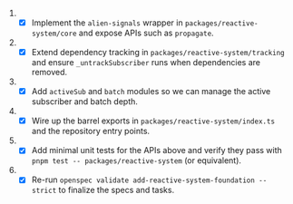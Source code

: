 1. - [x] Implement the `alien-signals` wrapper in `packages/reactive-system/core` and expose APIs such as `propagate`.
2. - [x] Extend dependency tracking in `packages/reactive-system/tracking` and ensure `_untrackSubscriber` runs when dependencies are removed.
3. - [x] Add `activeSub` and `batch` modules so we can manage the active subscriber and batch depth.
4. - [x] Wire up the barrel exports in `packages/reactive-system/index.ts` and the repository entry points.
5. - [x] Add minimal unit tests for the APIs above and verify they pass with `pnpm test -- packages/reactive-system` (or equivalent).
6. - [x] Re-run `openspec validate add-reactive-system-foundation --strict` to finalize the specs and tasks.
